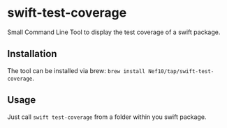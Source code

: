 # swift-test-coverage

Small Command Line Tool to display the test coverage of a swift package.

## Installation

The tool can be installed via brew: `brew install Nef10/tap/swift-test-coverage`.

## Usage

Just call `swift test-coverage` from a folder within you swift package.
